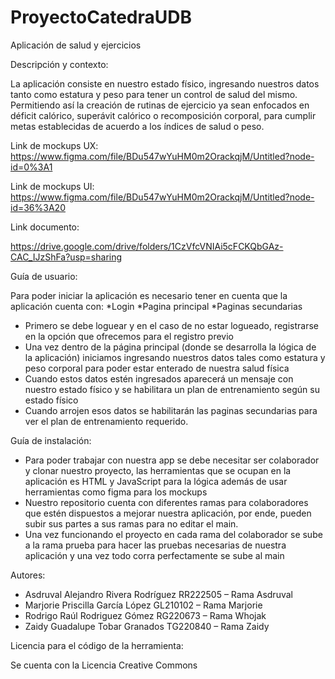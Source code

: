# ProyectoCatedraUDB

Aplicación de salud y ejercicios

Descripción y contexto:

La aplicación consiste en nuestro estado físico, ingresando nuestros datos tanto como estatura y peso para tener un control de salud del mismo. Permitiendo así la creación de rutinas de ejercicio ya sean enfocados en déficit calórico, superávit calórico o recomposición corporal, para cumplir metas establecidas de acuerdo a los índices de salud o peso.

Link de mockups UX: 
https://www.figma.com/file/BDu547wYuHM0m2OrackqjM/Untitled?node-id=0%3A1

Link de mockups UI:
https://www.figma.com/file/BDu547wYuHM0m2OrackqjM/Untitled?node-id=36%3A20

Link documento:

https://drive.google.com/drive/folders/1CzVfcVNIAi5cFCKQbGAz-CAC_IJzShFa?usp=sharing

Guía de usuario: 

Para poder iniciar la aplicación es necesario tener en cuenta que la aplicación cuenta con:
*Login
*Pagina principal
*Paginas secundarias 

- Primero se debe loguear y en el caso de no estar logueado, registrarse en la opción que ofrecemos para el registro previo 
- Una vez dentro de la página principal (donde se desarrolla la lógica de la aplicación) iniciamos ingresando nuestros datos tales como estatura y peso corporal para poder estar enterado de nuestra salud física
- Cuando estos datos estén ingresados aparecerá un mensaje con nuestro estado físico y se habilitara un plan de entrenamiento según su estado físico
- Cuando arrojen esos datos se habilitarán las paginas secundarias para ver el plan de entrenamiento requerido.



Guía de instalación: 

-	Para poder trabajar con nuestra app se debe necesitar ser colaborador y clonar nuestro proyecto, las herramientas que se ocupan en la aplicación es HTML y JavaScript para la lógica además de usar herramientas como figma para los mockups 
-	Nuestro repositorio cuenta con diferentes ramas para colaboradores que estén dispuestos a mejorar nuestra aplicación, por ende, pueden subir sus partes a sus ramas para no editar el main.
-	Una vez funcionando el proyecto en cada rama del colaborador se sube a la rama prueba para hacer las pruebas necesarias de nuestra aplicación y una vez todo corra perfectamente se sube al main



Autores:

* Asdruval Alejandro Rivera Rodríguez RR222505 – Rama Asdruval 
* Marjorie Priscilla García López GL210102 – Rama Marjorie 
* Rodrigo Raúl Rodriguez Gómez RG220673 – Rama Whojak 
* Zaidy Guadalupe Tobar Granados TG220840 – Rama Zaidy 


Licencia para el código de la herramienta: 

Se cuenta con la Licencia Creative Commons
